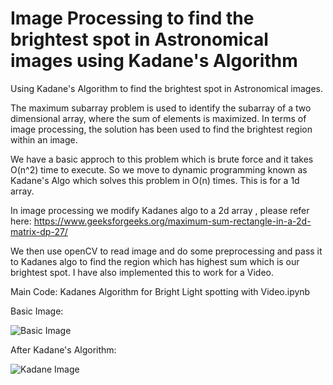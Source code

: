 # Image Processing to find the brightest spot in Astronomical images using Kadane's Algorithm
 Using Kadane's Algorithm to find the brightest spot in Astronomical images.

The maximum subarray problem is used to identify the subarray of a two dimensional array, where the sum of
elements is maximized. In terms of image processing, the solution has been used to find the brightest region
within an image. 

We have a basic approch to this problem which is brute force and it takes O(n^2) time to execute. So we move to dynamic programming known as Kadane's Algo which solves this problem in O(n) times. This is for a 1d array.

In image processing we modify Kadanes algo to a 2d array , please refer here: https://www.geeksforgeeks.org/maximum-sum-rectangle-in-a-2d-matrix-dp-27/ 

We then use openCV to read image and do some preprocessing and pass it to Kadanes algo to find the region which has highest sum which is our brightest spot. I have also implemented this to work for a Video.

Main Code: Kadanes Algorithm for Bright Light spotting with Video.ipynb

Basic Image:

![Basic Image](https://github.com/Siddharth1698/Image-Processing-to-find-the-brightest-spot-in-Astronomical-images-using-Kadane-s-Algorithm/blob/main/imgstar.jpg)



After Kadane's Algorithm:


![Kadane Image](https://github.com/Siddharth1698/Image-Processing-to-find-the-brightest-spot-in-Astronomical-images-using-Kadane-s-Algorithm/blob/main/imgkadane.png)
